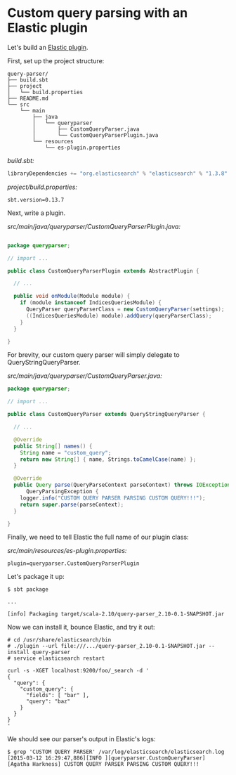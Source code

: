 # Custom query parsing with an Elastic plugin

Let's build an [Elastic plugin](http://www.elastic.co/guide/en/elasticsearch/reference/current/modules-plugins.html).

First, set up the project structure:

```
query-parser/
├── build.sbt
├── project
│   └── build.properties
├── README.md
└── src
    └── main
        ├── java
        │   └── queryparser
        │       ├── CustomQueryParser.java
        │       └── CustomQueryParserPlugin.java
        └── resources
            └── es-plugin.properties
```

*build.sbt:*

```scala
libraryDependencies += "org.elasticsearch" % "elasticsearch" % "1.3.8"
```

*project/build.properties:*

```
sbt.version=0.13.7
```

Next, write a plugin.

*src/main/java/queryparser/CustomQueryParserPlugin.java:*

```java

package queryparser;

// import ...

public class CustomQueryParserPlugin extends AbstractPlugin {

  // ...

  public void onModule(Module module) {
    if (module instanceof IndicesQueriesModule) {
      QueryParser queryParserClass = new CustomQueryParser(settings);
      ((IndicesQueriesModule) module).addQuery(queryParserClass);
    }
  }

}
```

For brevity, our custom query parser will simply delegate to QueryStringQueryParser.

*src/main/java/queryparser/CustomQueryParser.java:*

```java
package queryparser;

// import ...

public class CustomQueryParser extends QueryStringQueryParser {

  // ...

  @Override
  public String[] names() {
    String name = "custom_query";
    return new String[] { name, Strings.toCamelCase(name) };
  }

  @Override
  public Query parse(QueryParseContext parseContext) throws IOException,
      QueryParsingException {
    logger.info("CUSTOM QUERY PARSER PARSING CUSTOM QUERY!!!");
    return super.parse(parseContext);
  }

}
```

Finally, we need to tell Elastic the full name of our plugin class:

*src/main/resources/es-plugin.properties:*

```
plugin=queryparser.CustomQueryParserPlugin
```

Let's package it up:

```
$ sbt package

...

[info] Packaging target/scala-2.10/query-parser_2.10-0.1-SNAPSHOT.jar
```

Now we can install it, bounce Elastic, and try it out:

```
# cd /usr/share/elasticsearch/bin
# ./plugin --url file:///.../query-parser_2.10-0.1-SNAPSHOT.jar --install query-parser
# service elasticsearch restart
```

```
curl -s -XGET localhost:9200/foo/_search -d '
{
  "query": {
    "custom_query": {
      "fields": [ "bar" ],
      "query": "baz"
    }
  }
}
'
```

We should see our parser's output in Elastic's logs:

```
$ grep 'CUSTOM QUERY PARSER' /var/log/elasticsearch/elasticsearch.log
[2015-03-12 16:29:47,886][INFO ][queryparser.CustomQueryParser] [Agatha Harkness] CUSTOM QUERY PARSER PARSING CUSTOM QUERY!!!
```

